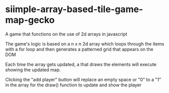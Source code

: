 # siimple-array-based-tile-game-map-gecko
 A game that functions on the use of 2d arrays in javascript

The game's logic is based on a n x n 2d array which loops through the items 
with a for loop and then generates a patterned grid that appears on the DOM

Each time the array gets updated, a that draws the elements 
will execute showing the updated map.

Clicking the "add player" button will replace an empty space or "0" to a "1" in the array 
for the draw() function to update and show the player
